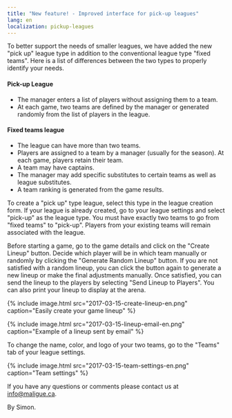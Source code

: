 ```yaml
---
title: "New feature! - Improved interface for pick-up leagues"
lang: en
localization: pickup-leagues
---
```

To better support the needs of smaller leagues, we have added the new "pick up" league type in addition to the conventional league type "fixed teams". Here is a list of differences between the two types to properly identify your needs.

#### Pick-up League
* The manager enters a list of players without assigning them to a team.
* At each game, two teams are defined by the manager or generated randomly from the list of players in the league.

#### Fixed teams league
* The league can have more than two teams.
* Players are assigned to a team by a manager (usually for the season). At each game, players retain their team.
* A team may have captains.
* The manager may add specific substitutes to certain teams as well as league substitutes.
* A team ranking is generated from the game results.

To create a "pick up" type league, select this type in the league creation form. If your league is already created, go to your league settings and select "pick-up" as the league type. You must have exactly two teams to go from "fixed teams" to "pick-up". Players from your existing teams will remain associated with the league.

Before starting a game, go to the game details and click on the "Create Lineup" button. Decide which player will be in which team manually or randomly by clicking the "Generate Random Lineup" button. If you are not satisfied with a random lineup, you can click the button again to generate a new lineup or make the final adjustments manually. Once satisfied, you can send the lineup to the players by selecting "Send Lineup to Players". You can also print your lineup to display at the arena. 

{% include image.html src="2017-03-15-create-lineup-en.png" caption="Easily create your game lineup" %}

{% include image.html src="2017-03-15-lineup-email-en.png" caption="Example of a lineup sent by email" %}

To change the name, color, and logo of your two teams, go to the "Teams" tab of your league settings.

{% include image.html src="2017-03-15-team-settings-en.png" caption="Team settings" %}

If you have any questions or comments please contact us at [info@maligue.ca](mailto:info@maligue.ca).

By Simon.
